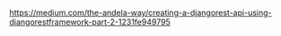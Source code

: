 https://medium.com/the-andela-way/creating-a-djangorest-api-using-djangorestframework-part-2-1231fe949795